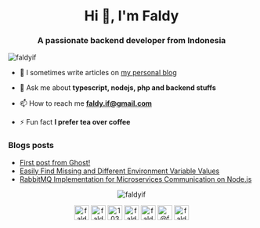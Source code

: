 <h1 align="center">Hi 👋, I'm Faldy</h1>
<h3 align="center">A passionate backend developer from Indonesia</h3>

<p align="left"> <img src="https://komarev.com/ghpvc/?username=faldyif" alt="faldyif" /> </p>

- 📝 I sometimes write articles on [my personal blog](https://faldy.id)

- 💬 Ask me about **typescript, nodejs, php and backend stuffs**

- 📫 How to reach me **faldy.if@gmail.com**

- ⚡ Fun fact **I prefer tea over coffee**

### Blogs posts
<!-- BLOG-POST-LIST:START -->
- [First post from Ghost!](https://faldy.id/coming-soon/)
- [Easily Find Missing and Different Environment Variable Values](https://faldy.id/easily-find-missing-and-different-environment-variable-values/)
- [RabbitMQ Implementation for Microservices Communication on Node.js](https://faldy.id/implementasi-rabbitmq-untuk-komunikasi-microservices-pada-node-js/)
<!-- BLOG-POST-LIST:END -->

<p align="center"><img align="center" src="https://github-readme-stats.vercel.app/api/top-langs/?username=faldyif&layout=compact&hide=html" alt="faldyif" /></p>
<!-- <p align="center">&nbsp;<img align="center" src="https://github-readme-stats.vercel.app/api?username=faldyif&show_icons=true" alt="faldyif" /></p> -->

<p align="center">
<a href="https://twitter.com/faldyif" target="blank"><img align="center" src="https://cdn.jsdelivr.net/npm/simple-icons@3.0.1/icons/twitter.svg" alt="faldyif" height="30" width="30" /></a>
<a href="https://linkedin.com/in/faldyif" target="blank"><img align="center" src="https://cdn.jsdelivr.net/npm/simple-icons@3.0.1/icons/linkedin.svg" alt="faldyif" height="30" width="30" /></a>
<a href="https://stackoverflow.com/users/10361769" target="blank"><img align="center" src="https://cdn.jsdelivr.net/npm/simple-icons@3.0.1/icons/stackoverflow.svg" alt="10361769" height="30" width="30" /></a>
<a href="https://fb.com/faldyif" target="blank"><img align="center" src="https://cdn.jsdelivr.net/npm/simple-icons@3.0.1/icons/facebook.svg" alt="faldyif" height="30" width="30" /></a>
<a href="https://instagram.com/faldyif" target="blank"><img align="center" src="https://cdn.jsdelivr.net/npm/simple-icons@3.0.1/icons/instagram.svg" alt="faldyif" height="30" width="30" /></a>
<a href="https://medium.com/@faldyif" target="blank"><img align="center" src="https://cdn.jsdelivr.net/npm/simple-icons@3.0.1/icons/medium.svg" alt="@faldyif" height="30" width="30" /></a>
<a href="https://www.youtube.com/faldyif" target="blank"><img align="center" src="https://cdn.jsdelivr.net/npm/simple-icons@3.0.1/icons/youtube.svg" alt="faldyif" height="30" width="30" /></a>
</p>
